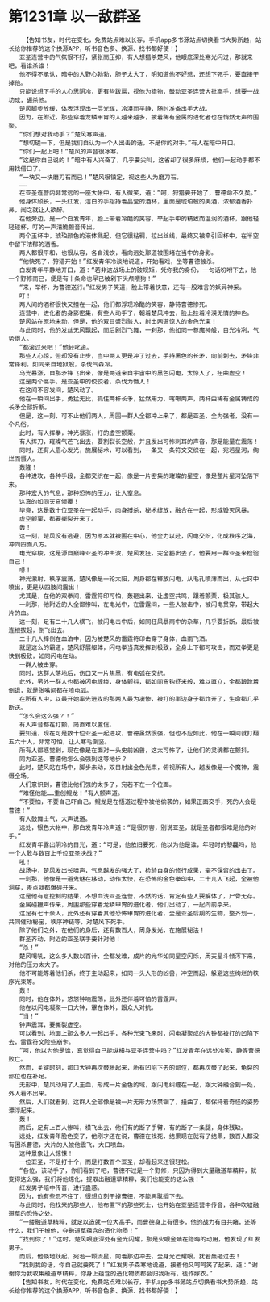 # 第1231章 以一敌群圣
        【告知书友，时代在变化，免费站点难以长存，手机app多书源站点切换看书大势所趋，站长给你推荐的这个换源APP，听书音色多、换源、找书都好使！】
       亚圣连营中的气氛很不好，紧张而压抑，有人想猎杀楚风，他眼底深处寒光闪过，那就来吧，看谁杀谁！
       他不得不承认，暗中的人野心勃勃，胆子太大了，明知道他不好惹，还想下死手，要直接干掉他。
       只能说想下手的人心思阴冷，更有些跋扈，视他为猎物，鼓动亚圣连营大批高手，想要一战功成，碾杀他。
       楚风脚步放缓，体表浮现出一层光辉，冷漠而平静，随时准备出手大战。
       因为，在附近，那些穿着龙鳞甲胄的人越来越多，披着稀有金属的进化者也在悄然无声的围聚。
       “你们想对我动手？”楚风寒声道。
       “想切磋一下，但是我们自认为一个人出击的话，不是你的对手。”有人在暗中开口。
       “你们一起上吧！”楚风的声音很冰寒。
       “这是你自己说的！”暗中有人兴奋了，几乎要尖叫，这省却了很多麻烦，他们一起动手都不用找借口了。
       “一块又一块磨刀石而已！”楚风很镇定，视这些人为磨刀石。
       ……
       在亚圣连营内非常远的一座大帐中，有人微笑，道：“呵，狩猎要开始了，曹德命不久矣。”
       他身体颀长，一头红发，洁白的手指持着晶莹的酒杯，里面是琥珀般的美酒，浓郁酒香扑鼻，闻之就让人欲醉。
       在他旁边，是一个白发青年，脸上带着冷酷的笑容，举起手中的精致而温润的酒杯，跟他轻轻碰杯，叮的一声清脆颤音传出。
       两个玉杯中，琥珀颜色的液体溅起，但它很粘稠，拉出丝线，最终又被牵引回杯中，在半空中留下浓郁的酒香。
       两人都很平和，也很从容，各自浅饮，看向远处那道被围堵在当中的身影。
       “他快死了，狩猎开始！”红发青年冷淡地说道，开始看戏，坐等曹德被杀。
       白发青年平静地开口，道：“若非这战场上的破规矩，凭你我的身份，一句话吩咐下去，他一个野修而已，便是有十条命也早已被剁下头颅喂狗！”
       “来，举杯，为曹德送行。”红发男子笑道，脸上带着快意，还有一股难言的妖异神采。
       叮！
       两人间的酒杯很快又撞在一起，他们都浮现冷酷的笑容，静待曹德惨死。
       连营中，进化者的身影密集，有些人动手了，朝着楚风冲去，脸上挂着冷漠无情的神色。
       楚风站在原地未动，但是，他的双目盛烈骇人，射出两道惊人的金色光束！
       与此同时，他的发丝无风飘起，而后剧烈飞舞，一刹那，他如同一尊魔神般，目光冷冽，气势慑人。
       “都滚过来吧！”他轻叱道。
       那些人心惊，但却没有止步，当中两人更是冲了过去，手持黑色的长矛，向前刺去，矛锋非常锋利，如同来自地狱般，杀伐气森冷。
       乌光暴涨，自那矛锋飞出来，像是两道来自宇宙中的黑色闪电，太惊人了，扭曲虚空！
       这是两个高手，是亚圣中的佼佼者，杀伐力慑人！
       在这间不容发间，楚风动了。
       他在一瞬间出手，勇猛无比，抓住两杆长矛，猛然用力，喀嚓两声，两杆由稀有金属铸成的长矛全部折断。
       但是，这一刻，可不止他们两人，周围一群人全都冲上来了，都是亚圣，全为强者，没有一个凡俗。
       此时，有人挥拳，神光暴涨，打的虚空颤栗。
       有人挥刀，璀璨气芒飞出去，要割裂长空般，并且发出可怖刺耳的声音，那是能量在震荡！
       同时，还有人眉心发光，施展秘术，可以看到，一条又一条符文交织在一起，宛若星河，绚烂而慑人。
       轰隆！
       各种进攻，各种手段，全都交织在一起，像是一片密集的璀璨的星空，像是整片星河坠落下来。
       那种宏大的气息，那种恐怖的压力，让人窒息。
       这真的如同天穹倾覆！
       毕竟，这是数十位亚圣在一起动手，肉身搏杀，秘术绽放，融合在一起，形成毁灭风暴。
       虚空颤栗，都要撕裂开来了。
       轰！
       这一刻，楚风没有逃避，因为原本就被围在中心，他全力以赴，闪电交织，化成秩序之海，冲向四面八方。
       电光穿梭，这是源自巅峰亚圣的冲击波，楚风发狂，完全豁出去了，他要用一群亚圣来检验自己！
       哧！
       神光激射，秩序震荡，楚风像是一轮太阳，周身都在释放闪电，从毛孔喷薄而出，从七窍中喷出，更是从四肢间震出！
       尤其是，在他的双拳间，雷霆符印可怕，轰砸出来，让虚空共鸣，跟着颤栗，极其骇人。
       一刹那，他附近的人全都惨叫，在电光中，在雷霆间，一些人被击中，被闪电贯穿，带起大片的血。
       这一刻，足有二十几人横飞，被闪电击中后，如同狂风暴雨中的杂草，几乎要折断，最后被连根拔起，倒飞出去。
       二十几人摔倒在血泊中，因为被楚风的雷霆符印击穿了身体，血雨飞洒。
       就是这么的霸道，楚风舒展躯体，闪电拳当真发挥到极致，全身上下都可攻击，而双拳更是快到极致，如同闪电在动。
       一群人被击穿。
       同时，这群人落地后，伤口又一片焦黑，有电弧在交织。
       此外，另外一群人也都被闪电缠绕，身体颤抖，都如同弯钩虾米般，难以直立，全都踉跄着倒退，就是张嘴间都在喷电弧。
       在所有人中，以最开始率先进攻的那两人最为凄惨，被打的半边身子都炸开了，生命都几乎断送。
       “怎么会这么强？！”
       有人声音都在打颤，简直难以置信。
       要知道，现在可是数十位亚圣一起进攻，曹德虽然很强，但也不应如此，他在一瞬间就打翻五六十人，非常可怕，让人寒毛倒竖。
       所有人都感觉到，现在像是在面对一头史前凶兽，这太可怖了，让他们的灵魂都在颤抖。
       同为亚圣，曹德他怎么会强到这等地步？
       此时，楚风站在场中，脚步未动，双目射出金色光束，俯视所有人，越发像是一个魔神，震慑全场。
       人们意识到，曹德比他们强的太多了，宛若不在一个位面。
       “难怪他能……重创鲲龙！”有人颤声道。
       “不要怕，不要自己吓自己，鲲龙是在悟道过程中被他偷袭的，如果正面交手，死的人会是曹德！”
       有人鼓舞士气，大声说道。
       远处，银色大帐中，那白发青年冷声道：“是很厉害，别说亚圣，就是圣者都很难是他的对手。”
       红发青年露出阴冷的目光，道：“可是，他依旧要死，他以为他是谁，年轻时的黎龘吗，他一个人敢与数百上千位亚圣决战？”
       吼！
       战场中，楚风发出长啸声，气息越发的强大了，检验自身的修行成果，毫不保留的出击了。
       一刹那，他像是一道鬼魅在移动，动作太快，在恐怖的金色拳印中，二十几人飞起，全被他洞穿，差点就都爆碎开来。
       这是他有意控制的结果，不想血洗亚圣连营，不然的话，肯定有些人要解体了，尸骨无存。
       金属碰撞声传来，周围那些穿着龙鳞甲胄的进化者，他们出动了，一起向前杀来。
       这足有七十余人，此外还有穿着其他恐怖甲胄的进化者，全是亚圣后期的生物，整齐划一，共同催动秘宝，秩序神链等，对楚风下死手。
       除了他们之外，在他们的身后，还有数百人，周身发光，在施展秘法！
       群圣齐动，附近的亚圣联手要针对他！
       “杀！”
       楚风喝吼，这么多人数以百计，全都发难，成片的光华如同星空闪烁，周天星斗倾泻下来，对他的压力太大了。
       他不可能等着他们杀，终于主动起来，如同一头人形的凶兽，冲空而起，躲避这些绚烂的秩序光束等。
       轰！
       同时，他在体外，悠悠钟响震荡，此外还伴着可怕的雷霆声。
       他在以闪电凝聚一口大钟，罩在体外，跟众人对抗。
       “当！”
       钟声震耳，要撕裂虚空。
       可以看到，地面上那么多人一起出手，各种光束飞来时，闪电凝聚成的大钟都被打的凹陷下去，雷霆符文险些崩卡。
       “呵，他以为他是谁，真觉得自己能纵横与亚圣连营中吗？”红发青年在远处冷笑，静等曹德败亡。
       然而，关键时刻，那口大钟再次鼓胀起来，所有凹陷下去的部位，都再次鼓了起来，龟裂的部位也在补足。
       无形中，楚风动用了人王血，形成一片金色的域，跟闪电纠缠在一起，跟大钟融合到一处，外人看不出来。
       然后，人们就看到，这群人全部像是被一片无形力场禁锢了，扭曲了，都保持着奇怪的姿势漂浮起来。
       轰！
       而后，足有上百人惨叫，横飞出去，他们有的断了手臂，有的断了一条腿，身体残缺。
       远处，红发青年脸色变了，他刚才还在说，曹德在找死，结果现在就有了结果，数百人都没有困杀曹德，大片的人被他震飞，大口喷血。
       这种景象让人惊悚！
       一位亚圣，不是打十个，而是打数百个亚圣，却看起来还很轻松。
       “各位，该动手了，你们看到了吧，曹德不过是一个野修，只因为得到大量融道草精粹，就变得这么强，我们将他炼化，提取出融道草精粹，我们也能变的这么强！”
       红发男子暗中传音，进行蛊惑。
       因为，他有些忍不住了，很想立刻干掉曹德，不能再耽搁下去。
       与此同时，他找来的那些人，他布置下的那些死士，也开始在亚圣连营中传音，各种吹嘘融道草的恐怖之处。
       “一缕融道草精粹，就足以造就一位大高手，而曹德身上有很多，他的战力有目共睹，还等什么，我们干掉他，夺融道草蕴含的造化物质！”
       “找到你了！”这时，楚风眼底深处有金光闪耀，那是火眼金睛在隐晦的动用，他发现了红发男子。
       而后，他倏地跃起，宛若一颗流星，向着那边冲去，全身光芒耀眼，犹若轰砸过去！
       “找到我的话，你自己就要死了！”红发男子森寒地说道，接着他又呵呵笑了起来，道：“谢谢你为我收集融道草精粹，你身上蕴含的造化物质都会归我所有，徒作嫁衣。”
       【告知书友，时代在变化，免费站点难以长存，手机app多书源站点切换看书大势所趋，站长给你推荐的这个换源APP，听书音色多、换源、找书都好使！】